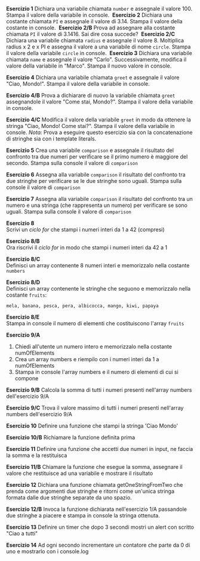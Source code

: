 **Esercizio 1**
Dichiara una variabile chiamata `number` e assegnale il valore 100.
Stampa il valore della variabile in console.
​
**Esercizio 2**
Dichiara una costante chiamata `PI` e assegnale il valore di 3.14. Stampa il valore della costante in console.
​
**Esercizio 2/B**
Prova ad assegnare alla costante chiamata `PI` il valore di 3.1416. Sai dire cosa succede?
​
**Esercizio 2/C**
Dichiara una variabile chiamata `radius` e assegnale il valore 8.
Moltiplica radius x 2 e x PI e assegna il valore a una variabile di nome `circle`.
Stampa il valore della variabile `circle` in console.
​
**Esercizio 3**
Dichiara una variabile chiamata `name` e assegnale il valore "Carlo". Successivamente, modifica il valore della variabile in "Marco". Stampa il nuovo valore in console.

**Esercizio 4**
Dichiara una variabile chiamata `greet` e assegnale il valore "Ciao, Mondo!". Stampa il valore della variabile in console.

**Esercizio 4/B**
Prova a dichiarare di nuovo la variabile chiamata `greet` assegnandole il valore "Come stai, Mondo?". Stampa il valore della variabile in console.

**Esercizio 4/C**
Modifica il valore della variabile `greet` in modo da ottenere la stringa "Ciao, Mondo! Come stai?". Stampa il valore della variabile in console.
*Nota:* Prova a eseguire questo esercizio sia con la concatenazione di stringhe sia con i template literals.

**Esercizio 5**
Crea una variabile `comparison` e assegnale il risultato del confronto tra due numeri per verificare se il primo numero è maggiore del secondo. Stampa sulla console il valore di `comparison`

**Esercizio 6**
Assegna alla variabile `comparison` il risultato del confronto tra due stringhe per verificare se le due stringhe sono uguali. Stampa sulla console il valore di `comparison`

**Esercizio 7**
Assegna alla variabile `comparison` il risultato del confronto tra un numero e una stringa (che rappresenta un numero) per verificare se sono uguali. Stampa sulla console il valore di `comparison`

**Esercizio 8**  
Scrivi un *ciclo for* che stampi i numeri interi da 1 a 42 (compresi)  

**Esercizio 8/B**  
Ora riscrivi il *ciclo for* in modo che stampi i numeri interi da 42 a 1

**Esercizio 8/C**  
Definisci un array contenente 8 numeri interi e memorizzalo nella costante `numbers`

**Esercizio 8/D**  
Definisci un array contenente le stringhe che seguono e memorizzalo nella costante `fruits`:

```
mela, banana, pesca, pera, albicocca, mango, kiwi, papaya
```

**Esercizio 8/E**  
Stampa in console il numero di elementi che costituiscono l'array `fruits`

**Esercizio 9/A**

1. Chiedi all'utente un numero intero e memorizzalo nella costante numOfElements
2. Crea un array numbers e riempilo con i numeri interi da 1 a numOfElements
3. Stampa in console l'array numbers e il numero di elementi di cui si compone

**Esercizio 9/B**
Calcola la somma di tutti i numeri presenti nell'array numbers dell'esercizio 9/A

**Esercizio 9/C**
Trova il valore massimo di tutti i numeri presenti nell'array numbers dell'esercizio 9/A

**Esercizio 10**
Definire una funzione che stampi la stringa 'Ciao Mondo'

**Esercizio 10/B**
Richiamare la funzione definita prima

**Esercizio 11**
Definire una funzione che accetti due numeri in input, ne faccia la somma e la restituisca

**Esercizio 11/B**
Chiamare la funzione che esegue la somma, assegnare il valore che restituisce ad una variabile e mostrare il risultato

**Esercizio 12**
Dichiara una funzione chiamata getOneStringFromTwo che prenda come argomenti due stringhe e ritorni come un'unica stringa formata dalle due stringhe separate da uno spazio.

**Esercizio 12/B**
Invoca la funzione dichiarata nell'esercizio 1/A passandole due stringhe a piacere e stampa in console la stringa ottenuta.

**Esercizio 13**
Definire un timer che dopo 3 secondi mostri un alert con scritto "Ciao a tutti"

**Esercizio 14**
Ad ogni secondo incrementare un contatore che parte da 0 di uno e mostrarlo con i console.log
